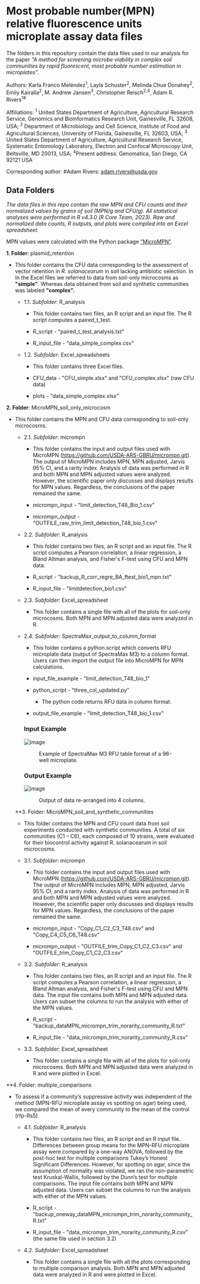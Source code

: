# Most probable number(MPN) relative fluorescence units microplate assay data files

The folders in this repository contain the data files used in our analysis for the paper *"A method for screening microbe viability in complex soil communities by rapid fluorescent, most probable number estimation in microplates"*.

Authors: Karla Franco Meléndez<sup>1</sup>, Layla Schuster<sup>2</sup>, Melinda Chue Donahey<sup>2</sup>, Emily Kairalla<sup>2</sup>, M. Andrew Jansen<sup>3</sup>, Christopher Reisch<sup>2,4</sup>, Adam R. Rivers<sup>1#</sup>

Affiliations:
<sup>1</sup> United States Department of Agriculture, Agricultural Research Service, Genomics and Bioinformatics Research Unit, Gainesville, FL 32608, USA; <sup>2</sup> Department of Microbiology and Cell Science, Institute of Food and Agricultural Sciences, University of Florida, Gainesville, FL 32603, USA; <sup>3</sup> United States Department of Agriculture, Agricultural Research Service, Systematic Entomology Laboratory, Electron and Confocal Microscopy Unit, Beltsville, MD 20013, USA; <sup>4</sup>Present address: Genomatica, San Diego, CA 92121 USA

Corresponding author:
#Adam Rivers: adam.rivers@usda.gov

## Data Folders

*The data files in this repo contain the raw MPN and CFU counts and their normalized values by grams of soil (MPN/g and CFU/g). All statistical analyses were performed in R v4.3.0 (R Core Team, 2023). Raw and normalized data counts, R outputs, and plots were compiled into an Excel spreadsheet.*

MPN values were calculated with the Python package ["MicroMPN"](https://github.com/USDA-ARS-GBRU/micrompn.git).



**1. Folder**: plasmid_retention

 - This folder contains the CFU data corresponding to the assessment of vector retention in *R. solanacearum* in soil lacking antibiotic selection. In In the Excel files we referred to data from soil-only microcosms as **"simple"**. Whereas data obtained from soil and synthetic communities was labeled **"complex".**

   - 1.1. *Subfolder*: R_analysis
     
     - This folder contains two files, an R script and an input file. The R script computes a paired_t_test. 

     - R_script - "paired_t_test_analysis.txt"

     - R_input_file - "data_simple_complex.csv"

   - 1.2. *Subfolder*: Excel_spreadsheets
      
      - This folder contains three Excel files.

      - CFU_data - "CFU_simple.xlsx" and "CFU_complex.xlsx" (raw CFU data)

      - plots - "data_simple_complex.xlsx"

**2. Folder**: MicroMPN_soil_only_microcosm

- This folder contains the MPN and CFU data corresponding to soil-only microcosms. 

   - 2.1. *Subfolder*: micrompn
   
      - This folder contains the input and output files used with MicroMPN (https://github.com/USDA-ARS-GBRU/micrompn.git). The output of MicroMPN includes MPN, MPN adjusted, Jarvis 95%       CI, and a rarity index. Analysis of data was performed in R and both MPN and MPN adjusted values were analyzed. However, the scientific paper only discusses and displays results       for MPN values. Regardless, the conclusions of the paper remained the same. 
    
      - micrompn_input - "limit_detection_T48_Bio_1.csv"
        
      - micrompn_output - "OUTFILE_raw_trim_limit_detection_T48_bio_1.csv"

   - 2.2. *Subfolder*: R_analysis
     
      - This folder contains two files, an R script and an input file. The R script computes a Pearson correlation, a linear regression, a Bland Altman analysis, and Fisher's F-test          using CFU and MPN data. 
     
      - R_script - "backup_R_corr_regre_BA_ftest_bio1_mpn.txt"
         
      - R_input_file - "limitdetection_bio1.csv"
         
  - 2.3. *Subfolder*: Excel_spreadsheet
      
     - This folder contains a single file with all of the plots for soil-only microcosms. Both MPN and MPN adjusted data were analyzed in R.
      
   - 2.4. *Subfolder*: SpectraMax_output_to_column_format
      
     - This folder contains a python script which converts RFU microplate data (output of SpectraMax M3) to a column format. Users can then import the output file into MicroMPN               for MPN calculations.
     
     - input_file_example - "limit_detection_T48_bio_1"   
             
     - python_script - "three_col_updated.py"

        - The python code returns RFU data in column format.
           
     - output_file_example - "limit_detection_T48_bio_1.csv"
      
     ### Input Example
       ![image](https://github.com/USDA-ARS-GBRU/MPN-RFU-microplate-assay-data-files/assets/68250738/c524acf3-3de1-4062-9b84-31a12625d72c)

       <figure>
        <figcaption>Example of SpectraMax M3 RFU table format of a 96-well microplate.</figcaption>
      </figure> 
      
    
      
     ### Output Example
      ![image](https://github.com/USDA-ARS-GBRU/MPN-RFU-microplate-assay-data-files/assets/68250738/40d3c4f7-ade2-4844-9f42-d68c4df3e1d9)
       
      <figure>
       <figcaption>Output of data re-arranged into 4 columns.</figcaption>
     </figure>    
     
  **3. Folder: MicroMPN_soil_and_synthetic_communities
  
  - This folder contains the MPN and CFU count data from soil experiments conducted with synthetic communities. A total of six communities (C1 – C6), each composed of 10 strains, were evaluated for their biocontrol activity against R. solanacearum in soil microcosms.

   - 3.1. *Subfolder*: micrompn
   
      - This folder contains the input and output files used with MicroMPN (https://github.com/USDA-ARS-GBRU/micrompn.git). The output of MicroMPN includes MPN, MPN adjusted, Jarvis 95%       CI, and a rarity index. Analysis of data was performed in R and both MPN and MPN adjusted values were analyzed. However, the scientific paper only discusses and displays results       for MPN values. Regardless, the conclusions of the paper remained the same. 
    
      - micrompn_input - "Copy_C1_C2_C3_T48.csv" and "Copy_C4_C5_C6_T48.csv"
        
      - micrompn_output - "OUTFILE_trim_Copy_C1_C2_C3.csv" and "OUTFILE_trim_Copy_C1_C2_C3.csv"

   - 3.2. *Subfolder*: R_analysis
     
      - This folder contains two files, an R script and an input file. The R script computes a Pearson correlation, a linear regression, a Bland Altman analysis, and Fisher's F-test          using CFU and MPN data.  The input file contains both MPN and MPN adjusted data. Users can subset the columns to run the analysis with either of the MPN values.
     
      - R_script - "backup_dataMPN_micrompn_trim_norarity_community_R.txt"
         
      - R_input_file - "data_micrompn_trim_norarity_community_R.csv"
         
  - 3.3. *Subfolder*: Excel_spreadsheet
      
     - This folder contains a single file with all of the plots for soil-only microcosms. Both MPN and MPN adjusted data were analyzed in R and were plotted in Excel.
      

**4. Folder: multiple_comparisons

 - To assess if a community’s suppressive activity was independent of the method (MPN-RFU microplate assay vs spotting on agar) being used, we compared the mean of every community to the mean of the control (rfp-Rs5). 

   - 4.1. *Subfolder*: R_analysis
     
      - This folder contains two files, an R script and an R input file. Differences between group means for the MPN-RFU microplate assay were compared by a one-way ANOVA, followed by the post-hoc test for multiple comparisons Tukey’s Honest Significant Differences. However, for spotting on agar, since the assumption of normality was violated, we ran the non-parametric test Kruskal-Wallis, followed by the Dunn’s test for multiple comparisons. The input file contains both MPN and MPN adjusted data. Users can subset the columns to run the analysis with either of the MPN values.
     
      - R_script - "backup_oneway_dataMPN_micrompn_trim_norarity_community_R.txt"
         
      - R_input_file - "data_micrompn_trim_norarity_community_R.csv" (the same file used in section 3.2)
         
    - 4.2. *Subfolder*: Excel_spreadsheet
      
        - This folder contains a single file with all the plots corresponding to multiple comparison analysis. Both MPN and MPN adjusted data were analyzed in R and were plotted in Excel.

      
      

